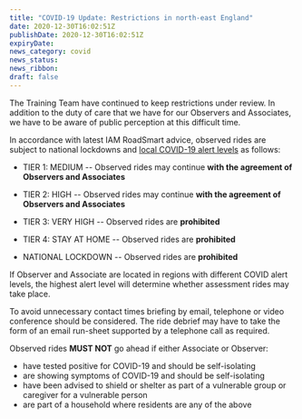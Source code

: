 ```yaml
---
title: "COVID-19 Update: Restrictions in north-east England"
date: 2020-12-30T16:02:51Z
publishDate: 2020-12-30T16:02:51Z
expiryDate: 
news_category: covid
news_status: 
news_ribbon: 
draft: false
---
```


The Training Team have continued to keep restrictions under review. In addition to the duty of care that we have for our Observers and Associates, we have to be aware of public perception at this difficult time.

In accordance with latest IAM RoadSmart advice, observed rides are subject to national lockdowns and [local COVID-19 alert levels](https://www.gov.uk/guidance/full-list-of-local-covid-alert-levels-by-area "Go to GOV.UK list of COVID alert levels by area") as follows:

- TIER 1: MEDIUM
-- Observed rides may continue **with the agreement of Observers and Associates** 

- TIER 2: HIGH
-- Observed rides may continue **with the agreement of Observers and Associates** 

- TIER 3: VERY HIGH
-- Observed rides are **prohibited** 

- TIER 4: STAY AT HOME
-- Observed rides are **prohibited** 

- NATIONAL LOCKDOWN
-- Observed rides are **prohibited** 


If Observer and Associate are located in regions with different COVID alert levels, the highest alert level will determine whether assessment rides may take place.
 
To avoid unnecessary contact times briefing by email, telephone or video conference should be considered. The ride debrief may have to take the form of an email run-sheet supported by a telephone call as required.

Observed rides **MUST NOT** go ahead if either Associate or Observer:
- have tested positive for COVID-19 and should be self-isolating  
- are showing symptoms of COVID-19 and should be self-isolating  
- have been advised to shield or shelter as part of a vulnerable group or caregiver for a vulnerable person  
- are part of a household where residents are any of the above




